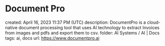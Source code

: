 # Document Pro

created: April 16, 2023 11:37 PM (UTC)
description: DocumentPro is a cloud-native document processing tool that uses AI technology to extract Invoices from images and pdfs and export them to csv.
folder: AI Systems / AI | Docs
tags: ai, docs
url: https://www.documentpro.ai